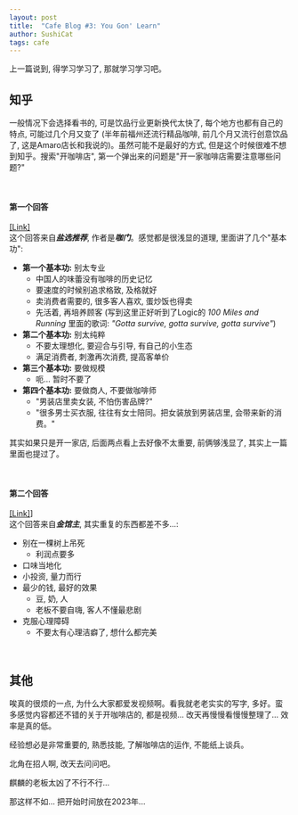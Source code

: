 ```yaml
---
layout: post
title:  "Cafe Blog #3: You Gon' Learn"
author: SushiCat
tags: cafe
---
```


上一篇说到, 得学习学习了, 那就学习学习吧。


## 知乎
一般情况下会选择看书的, 可是饮品行业更新换代太快了, 每个地方也都有自己的特点, 可能过几个月又变了 (半年前福州还流行精品咖啡, 前几个月又流行创意饮品了, 这是Amaro店长和我说的)。虽然可能不是最好的方式, 但是这个时候很难不想到知乎。搜索"开咖啡店", 第一个弹出来的问题是"开一家咖啡店需要注意哪些问题?"

<br>

#### 第一个回答
[[Link]](https://www.zhihu.com/answer/720617509)\
这个回答来自***盐选推荐***, 作者是***咖门***。感觉都是很浅显的道理, 里面讲了几个"基本功":
- **第一个基本功:** 别太专业
  - 中国人的味蕾没有咖啡的历史记忆
  - 要速度的时候别追求格致, 及格就好
  - 卖消费者需要的, 很多客人喜欢, 蛋炒饭也得卖
  - 先活着, 再培养顾客 (写到这里正好听到了Logic的 *100 Miles and Running* 里面的歌词: *"Gotta survive, gotta survive, gotta survive"*)
- **第二个基本功:** 别太纯粹
  - 不要太理想化, 要迎合与引导, 有自己的小生态
  - 满足消费者, 刺激再次消费, 提高客单价
- **第三个基本功:** 要做规模
  - 呃... 暂时不要了
- **第四个基本功:** 要做商人, 不要做咖啡师
  - "男装店里卖女装, 不怕伤害品牌?"
  - "很多男士买衣服, 往往有女士陪同。把女装放到男装店里, 会带来新的消费。"

其实如果只是开一家店, 后面两点看上去好像不太重要, 前俩够浅显了, 其实上一篇里面也提过了。

<br>

#### 第二个回答
[[Link]](https://www.zhihu.com/answer/356484902)]\
这个回答来自***金馆主***, 其实重复的东西都差不多...:
- 别在一棵树上吊死
  - 利润点要多
- 口味当地化
- 小投资, 量力而行
- 最少的钱, 最好的效果
  - 豆, 奶, 人
  - 老板不要自嗨, 客人不懂最悲剧
- 克服心理障碍
  - 不要太有心理洁癖了, 想什么都完美

<br>

## 其他
唉真的很烦的一点, 为什么大家都爱发视频啊。看我就老老实实的写字, 多好。蛮多感觉内容都还不错的关于开咖啡店的, 都是视频... 改天再慢慢看慢慢整理了... 效率是真的低。

经验想必是非常重要的, 熟悉技能, 了解咖啡店的运作, 不能纸上谈兵。

北角在招人啊, 改天去问问吧。

麒麟的老板太凶了不行不行...

那这样不如... 把开始时间放在2023年...